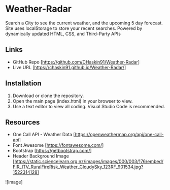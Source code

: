 # Weather-Radar
Search a City to see the current weather, and the upcoming 5 day forecast.  Site uses localStorage to store your recent searches.  Powered by dynamically updated HTML, CSS, and Third-Party APIs

## Links
* GitHub Repo [https://github.com/CHaskin91/Weather-Radar]
* Live URL [https://chaskin91.github.io/Weather-Radar/]

## Installation
1. Download or clone the repository.
2. Open the main page (index.html) in your browser to view.
3. Use a text editor to view all coding.  Visual Studio Code is recommended.

## Resources
* One Call API - Weather Data [https://openweathermap.org/api/one-call-api]
* Font Awesome [https://fontawesome.com/]
* Bootstrap [https://getbootstrap.com/]
* Header Background Image [https://static.sciencelearn.org.nz/images/images/000/003/176/embed/FIR_ITV_RuralFireRisk_Weather_CloudySky_123RF_901534.jpg?1522314128]

![image]